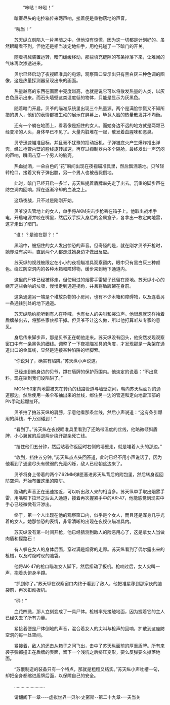 <div class="read-content j_readContent" id="">
                <p>　　　　“咔哒！咔哒！”<p>　　暗室尽头的电控箱传来两声响，接着便是重物落地的声音。<p>　　“咣当！”<p>　　苏天纵立刻陷入一片黑暗之中，但他没有惊慌，因为这一切都是计划好的。虽然眼睛看不到，但他还是相当淡定地伸手，用枪托碰了一下暗门的开关。<p>　　随着机械装置运转，暗门缓缓移动，那些填充缝隙的布条掉落下来，让难闻的气味再次渗透进来。<p>　　贝尔已经启动了夜视瞄准具的电源，观察窗口显示出只有黑白灰三种色调的图像，这是热量探测器呈现出来的画面。<p>　　热量越高的东西在画面中亮度越高，也就是说它可以将散发热量的人类，以灰白色展示出来。而石头墙壁这类温度低的物体，只能是显示为灰黑色。<p>　　随着暗门开启，贝爷的瞄准系统里出现三个热量源。两个是满脸惊慌又不知所措的男人，他们的表情都被生动的展示在屏幕上，毕竟人脸的热量散发并不均衡。<p>　　还有一个躺在地面上，看着像是捆住的女人。而她身边不远的地方就是两颗已经变冷的人头，身体早已不见了。大量内脏堆在一起，散发着血腥味和恶臭。<p>　　贝爷迅速瞄准目标，并且毫不犹豫的扣动扳机。子弹被底火产生爆炸推出弹壳，经过枪管内壁的膛线旋转加速，再穿过抑制器内多个隔舱，最终发出一声沉闷的声响，瞬间击穿一个男人的脑壳。<p>　　热血抛洒，一朵白色的“花”瞬间出现在夜视瞄准具里，然后飘洒落地。贝爷轻转枪口，接着又有子弹出膛，另一个男人也被击毙倒地。<p>　　此时，暗门已经开启一多半，苏天纵提着盾牌率先走了出去。沉重的脚步声在防空洞内回响，踩在逐渐冷却的血液之上。<p>　　这场夜战，只不过是刚刚开始。<p>　　贝爷没去管地上的女人，单手将AKM突击步枪丢在箱子上。他取出战术手电，开启电源并咬在嘴里，然后双手探入身后的金属盒子，各拿出一枚定向地雷，这才走出了暗门。<p>　　“谁！？是谁在那？！”<p>　　黑暗中，被捆住的女人发出惊恐的声音。但奇怪的是，就在刚才贝爷开枪时，她却没有尖叫，直到两个人都走过她身边才做出反应。<p>　　苏天纵的视线被限定在小小的夜视瞄准具观察窗内，眼中只有黑白灰三种颜色。绕过防空洞内的各种木箱和障碍物，缓步来到地下通道内。<p>　　这里的尸体已经被移走，但使用过的烟雾手雷罐子还留在原地。苏天纵小心的绕开这些会响的垃圾，慢慢走到通道拐角，并且将盾牌架在身前。<p>　　这条通道另一端是个堆放杂物的小房间，也有不少木箱和障碍物，以及连着另一条通往别处的地下通道。<p>　　苏天纵隐约能听到有人在呼喊，也有女人的尖叫和哭泣声。他很想就这样拎着盾牌杀出去，将那些家伙都干掉。但贝爷不让这么做，所以他打算听从专家的意见。<p>　　身后传来脚步声，那是贝爷正在朝他走来。苏天纵没有回头，他突然发现观察窗口中有一条黑色的细线。调整了一下夜视瞄准具的角度，才发现那是一条架在通道出口的金属线，显然是连接某种陷阱的绊脚索。<p>　　“你说对了，确实有陷阱。”苏天纵小声说道。<p>　　已经走到他身边的贝爷，蹲在盾牌的保护范围内。他淡定的说着：“不出意料，现在轮到我们设陷阱了。”<p>　　MON-50定向地雷被夹在转角的线路管道与墙壁之间，朝向苏天纵面对的通道那边。然后使用一条伞布抽出来的丝线，绑住另一边的管道和定向地雷顶部的PN手动起爆拉环。<p>　　贝爷拍了拍苏天纵的肩膀，示意他看那条丝线，然后小声说道：“这有条引爆用的绊线，千万别碰到！”<p>　　“看到了。”苏天纵在夜视瞄准具里看到了还略带温度的丝线，他略微倾斜盾牌，小心翼翼的后退两步绕开那条死亡线。<p>　　“挡住他们五分钟，然后贴着你返回时右侧的墙壁走，就是堆着人头的那边。”<p>　　“收到，挡住五分钟。”苏天纵点点头回答道，此时已经不用小声说话了，因为他看到了通道尽头有微弱的光亮闪烁，敌人已经朝这边来了。<p>　　贝爷将身上带着的两个7.62MM弹匣塞进苏天纵背后的附包里，然后转身返回防空洞，开始布置这里的陷阱。<p>　　跑动的声音正在迅速接近，可以听出敌人来的相当多。苏天纵单手取出烟雾手雷，用嘴咬下拉环之后丢入通道，接着再次握紧手中的AK-47，他能感觉到现实中手心已经微微有汗渗出。<p>　　终于，第一个人出现在他的观察窗口内，似乎是个女人，而且还是浑身几乎光着的女人。她那惊恐的表情，非常清晰的出现在夜视仪瞄准具内。<p>　　苏天纵没有第一时间开枪，他已经猜测到敌人的险恶用心了，这是拿女人当做肉盾和探路石！<p>　　有人躲在女人的身体后面，穿过满是烟雾的走廊。苏天纵看到了偶尔露出来的枪械，以及时隐时现的脑袋。<p>　　他将AK-47的枪口瞄准女人脚下，然后扣动了扳机。枪响过后，女人尖叫一声，抱着头俯身半蹲。<p>　　“抓到你了。”苏天纵在观察窗口内终于看到了敌人，他把准星移到那家伙的脑袋前，再次扣动扳机。<p>　　“砰！”<p>　　血花四溅，那人立刻变成了一具尸体。枪械率先接触地面，因为握着它的主人已经失去了所有力量。<p>　　紧接着便是尸体倒地的声音，混合着女人的尖叫与枪声的回响，扩散到这座防空洞的每一处空间。<p>　　紧接着，敌人的还击从箱子之间飞出，击中了苏天纵面前的厚重盾牌。所有来袭子弹都撞击在盾牌的表面，留下一个浅坑之后挤压变形，要么反弹要么掉落地面。<p>　　“苏俄制造的装备只有一个特点，那就是粗糙又结实。”苏天纵小声吐槽一句，却把全身都缩进盾牌后面，以保障自己的安全。<p>　　……………………<p>　　请翻阅下一章----虚拟世界一贝尔·史密斯--第二十九章-一夫当关<p>　　<p> 
            </div>